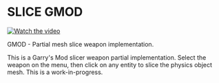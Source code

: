 # SLICE GMOD
[![Watch the video](https://img.youtube.com/vi/5lE7eQ7ALM4/mqdefault.jpg)](https://www.youtube.com/watch?v=5lE7eQ7ALM4)<br>

GMOD - Partial mesh slice weapon implementation.

This is a Garry's Mod slicer weapon partial implementation. Select the weapon on the menu, then click on any entity to slice the physics object mesh. This is a work-in-progress.
